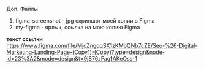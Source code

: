 
Доп. Файлы
1. figma-screenshot - jpg скриншот моей копии в Figma
2. my-figma - ярлык, ссылка на мою копию Figma

**текст ссылки**
https://www.figma.com/file/MjcZngqqSX1zKMbQNb7cZE/Seo-%26-Digital-Marketing-Landing-Page-(Copy1)-(Copy)?type=design&node-id=23%3A2&mode=design&t=9jS76zFag1AKeOss-1